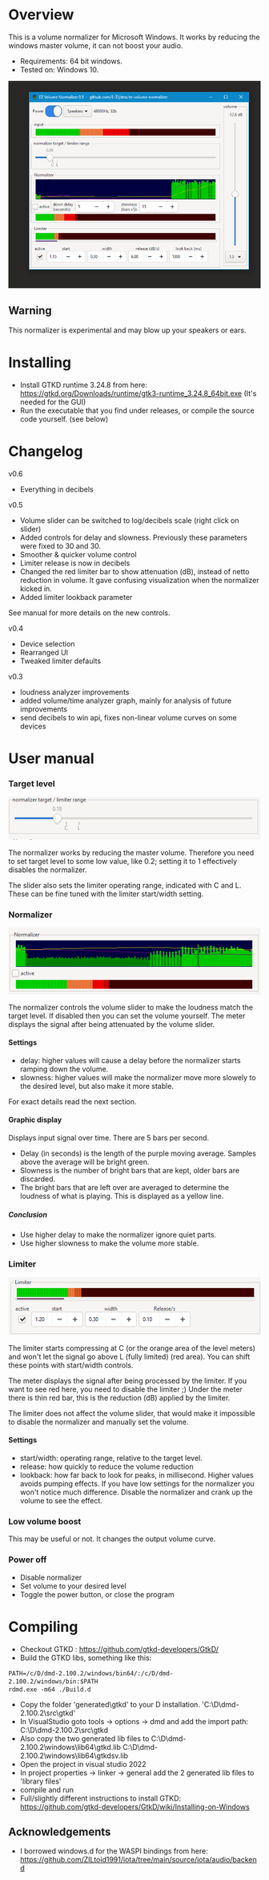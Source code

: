 
# Overview
This is a volume normalizer for Microsoft Windows.
It works by reducing the windows master volume, it can not boost your audio.
- Requirements: 64 bit windows.
- Tested on: Windows 10.

![controls](doc/controls.png)

## Warning
This normalizer is experimental and may blow up your speakers or ears.


# Installing
- Install GTKD runtime 3.24.8 from here: https://gtkd.org/Downloads/runtime/gtk3-runtime_3.24.8_64bit.exe
  (It's needed for the GUI)
- Run the executable that you find under releases, or compile the source code yourself. (see below)

# Changelog
v0.6
 - Everything in decibels

v0.5
 - Volume slider can be switched to log/decibels scale (right click on slider)
 - Added controls for delay and slowness. Previously these parameters were fixed to 30 and 30.
 - Smoother & quicker volume control
 - Limiter release is now in decibels
 - Changed the red limiter bar to show attenuation (dB), instead of netto reduction in volume. It gave confusing visualization when the normalizer kicked in.
 - Added limiter lookback parameter

 See manual for more details on the new controls.

v0.4
 - Device selection
 - Rearranged UI
 - Tweaked limiter defaults

v0.3
- loudness analyzer improvements
- added volume/time analyzer graph, mainly for analysis of future improvements
- send decibels to win api, fixes non-linear volume curves on some devices

# User manual

### Target level
![controls](doc/target.png)

The normalizer works by reducing the master volume.
Therefore you need to set target level to some low value, like 0.2; setting it to 1 effectively disables the normalizer.

The slider also sets the limiter operating range, indicated with C and L.
These can be fine tuned with the limiter start/width setting.

### Normalizer
![controls](doc/normalizer.png)

The normalizer controls the volume slider to make the loudness match the target level.
If disabled then you can set the volume yourself.
The meter displays the signal after being attenuated by the volume slider.

#### Settings
 - delay: higher values will cause a delay before the normalizer starts ramping down the volume.
 - slowness: higher values will make the normalizer move more slowely to the desired level, but also make it more stable.

For exact details read the next section.

#### Graphic display
Displays input signal over time. There are 5 bars per second.
- Delay (in seconds) is the length of the purple moving average. Samples above the average will be bright green.
- Slowness is the number of bright bars that are kept, older bars are discarded.
- The bright bars that are left over are averaged to determine the loudness of what is playing. This is displayed as a yellow line.

##### Conclusion
- Use higher delay to make the normalizer ignore quiet parts.
- Use higher slowness to make the volume more stable.


### Limiter
![controls](doc/limiter.png)

The limiter starts compressing at C (or the orange area of the level meters) and won't let the signal go above L (fully limited) (red area). You can shift these points with start/width controls.

The meter displays the signal after being processed by the limiter.
If you want to see red here, you need to disable the limiter ;)
Under the meter there is thin red bar, this is the reduction (dB) applied by the limiter.

The limiter does not affect the volume slider, that would make it impossible to disable the normalizer and manually set the volume.

#### Settings
- start/width: operating range, relative to the target level.
- release: how quickly to reduce the volume reduction
- lookback: how far back to look for peaks, in millisecond. Higher values avoids pumping effects.
  If you have low settings for the normalizer you won't notice much difference. Disable the normalizer and crank up the volume to see the effect.


### Low volume boost
This may be useful or not. It changes the output volume curve.

### Power off
- Disable normalizer
- Set volume to your desired level
- Toggle the power button, or close the program



# Compiling
- Checkout GTKD : https://github.com/gtkd-developers/GtkD/
- Build the GTKD libs, something like this:
```
PATH=/c/D/dmd-2.100.2/windows/bin64/:/c/D/dmd-2.100.2/windows/bin:$PATH
rdmd.exe -m64 ./Build.d
```
- Copy the folder 'generated\gtkd' to your D installation. 'C:\D\dmd-2.100.2\src\gtkd'
- In VisualStudio goto tools -> options -> dmd and add the import path: C:\D\dmd-2.100.2\src\gtkd
- Also copy the two generated lib files to C:\D\dmd-2.100.2\windows\lib64\gtkd.lib C:\D\dmd-2.100.2\windows\lib64\gtkdsv.lib
- Open the project in visual studio 2022
- In project properties -> linker -> general add the 2 generated lib files to 'library files'
- compile and run
- Full/slightly different instructions to install GTKD: https://github.com/gtkd-developers/GtkD/wiki/Installing-on-Windows

## Acknowledgements
- I borrowed windows.d for the WASPI bindings from here: https://github.com/ZILtoid1991/iota/tree/main/source/iota/audio/backend
